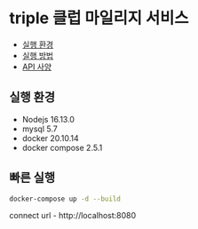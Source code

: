 # triple 클럽 마일리지 서비스

- [실행 환경](./README.md#실행-환경)
- [실행 방법](./README.md#빠른-실행)
- [API 사양](./README.md#api-사양)

## 실행 환경

- Nodejs 16.13.0
- mysql 5.7
- docker 20.10.14
- docker compose 2.5.1

## 빠른 실행

```sh
docker-compose up -d --build
```

connect url - http://localhost:8080
